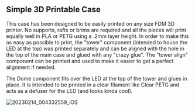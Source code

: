 ## Simple 3D Printable Case
This case has been designed to be easily printed on any size FDM 3D printer. No supports, rafts or brims are required and all the pieces will 
print equally well in PLA or PETG using a .2mm layer height. In order to make this as easy as possible to print, the "tower" component (intended to house the LED at the
top) was printed separately and can be aligned with the hole in the top of the main case and glued with any "crazy glue". The "tower align" component 
can be printed and used to make it easier to get a perfect alignment if needed.

The Dome component fits over the LED at the top of the tower and glues in place. It is intended to be printed in a clear filament like Clear PETG and
acts as a defuser for the LED (and looks kinda cool).

![20230214_004332559_iOS](https://user-images.githubusercontent.com/11561147/218615047-d5e00c45-6a92-4251-b12a-a29c66513e5f.jpg)
